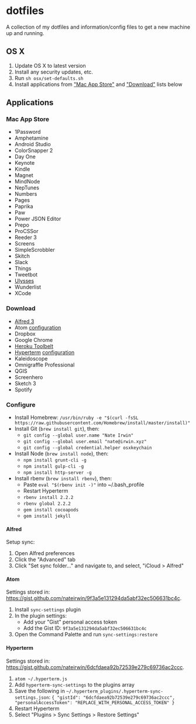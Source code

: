 # dotfiles

A collection of my dotfiles and information/config files to get a new machine up and running.

## OS X

1. Update OS X to latest version
1. Install any security updates, etc.
1. Run `sh osx/set-defaults.sh`
1. Install applications from ["Mac App Store"](#mac-app-store) and ["Download"](#download) lists below

## Applications

### Mac App Store

- 1Password
- Amphetamine
- Android Studio
- ColorSnapper 2
- Day One
- Keynote
- Kindle
- Magnet
- MindNode
- NepTunes
- Numbers
- Pages
- Paprika
- Paw
- Power JSON Editor
- Prepo
- ProCSSor
- Reeder 3
- Screens
- SimpleScrobbler
- Skitch
- Slack
- Things
- Tweetbot
- [Ulysses](#ulysses)
- Wunderlist
- XCode

### Download

- [Alfred 3](#alfred)
- Atom [configuration](#atom)
- Dropbox
- Google Chrome
- [Heroku Toolbelt](https://devcenter.heroku.com/articles/heroku-command-line)
- [Hyperterm](https://hyperterm.org) [configuration](#hyperterm)
- Kaleidoscope
- Omnigraffle Professional
- QGIS
- Screenhero
- Sketch 3
- Spotify

### Configure

- Install Homebrew: `/usr/bin/ruby -e "$(curl -fsSL https://raw.githubusercontent.com/Homebrew/install/master/install)"`
- Install Git (`brew install git`), then:
  - `git config --global user.name "Nate Irwin"`
  - `git config --global user.email "nate@irwin.xyz"`
  - `git config --global credential.helper osxkeychain`
- Install Node (`brew install node`), then:
  - `npm install grunt-cli -g`
  - `npm install gulp-cli -g`
  - `npm install http-server -g`
- Install rbenv (`brew install rbenv`), then:
  - Paste `eval "$(rbenv init -)"` into ~/.bash_profile
  - Restart Hyperterm
  - `rbenv install 2.2.2`
  - `rbenv global 2.2.2`
  - `gem install cocoapods`
  - `gem install jekyll`

#### Alfred

Setup sync:

1. Open Alfred preferences
1. Click the "Advanced" tab
1. Click "Set sync folder..." and navigate to, and select, "iCloud > Alfred"

#### Atom

Settings stored in: https://gist.github.com/nateirwin/9f3a5e131294da5abf32ec506631bc4c.

1. Install `sync-settings` plugin
1. In the plugin settings:
   - Add your "Gist" personal access token
   - Add the Gist ID: `9f3a5e131294da5abf32ec506631bc4c`
1. Open the Command Palette and run `sync-settings:restore`

#### Hyperterm

Settings stored in: https://gist.github.com/nateirwin/6dcfdaea92b72539e279c69736ac2ccc.

1. `atom ~/.hyperterm.js`
1. Add `hyperterm-sync-settings` to the plugins array
1. Save the following in `~/.hyperterm_plugins/.hyperterm-sync-settings.json`:
    `{
      "gistId": "6dcfdaea92b72539e279c69736ac2ccc",
      "personalAccessToken": "REPLACE_WITH_PERSONAL_ACCESS_TOKEN"
    }`
1. Restart Hyperterm
1. Select "Plugins > Sync Settings > Restore Settings"
